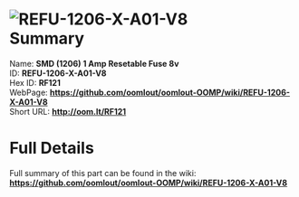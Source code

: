
![REFU-1206-X-A01-V8](https://github.com/oomlout/oomlout-OOMP/blob/master/parts/REFU-1206-X-A01-V8/REFU-1206-X-A01-V8_420.jpg)   
Summary
=================
  
Name: __SMD (1206) 1 Amp Resetable Fuse 8v__    
ID: __REFU-1206-X-A01-V8__   
Hex ID: __RF121__   
WebPage: __https://github.com/oomlout/oomlout-OOMP/wiki/REFU-1206-X-A01-V8__   
Short URL: __http://oom.lt/RF121__   

Full Details
==========================
Full summary of this part can be found in the wiki:   
__https://github.com/oomlout/oomlout-OOMP/wiki/REFU-1206-X-A01-V8__    


